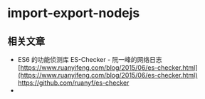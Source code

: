 # import-export-nodejs


## 相关文章
- ES6 的功能侦测库 ES-Checker - 阮一峰的网络日志 [https://www.ruanyifeng.com/blog/2015/06/es-checker.html](https://www.ruanyifeng.com/blog/2015/06/es-checker.html) https://github.com/ruanyf/es-checker
- 